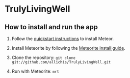 TrulyLivingWell
===============

How to install and run the app
--------

1. Follow the [quickstart instructions](http://docs.meteor.com/#quickstart) to install Meteor.

2. Install Meteorite by following the [Meteorite install guide](http://atmospherejs.com/docs/installing).

3. Clone the repository: `git clone git://github.com/allichis/TrulyLivingWell.git`

4. Run with Meteorite: `mrt`
